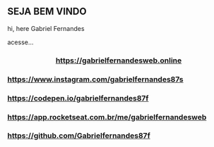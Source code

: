 ## SEJA BEM VINDO

hi, here Gabriel Fernandes

acesse...

<h3 align="center">
<a href="https://gabrielfernandesweb.online">https://gabrielfernandesweb.online</a><br>
</h3>

<h3>
<a href="https://www.instagram.com/gabrielfernandes87s">https://www.instagram.com/gabrielfernandes87s</a><br>
</p>

<h3>
<a href="https://codepen.io/gabrielfernandes87f">https://codepen.io/gabrielfernandes87f</a><br>
</h3>

<h3>
<a href="https://app.rocketseat.com.br/me/gabrielfernandesweb">https://app.rocketseat.com.br/me/gabrielfernandesweb</a><br>
</h3>
  
<h3>  
<a href="https://github.com/Gabrielfernandes87f">https://github.com/Gabrielfernandes87f</a><br>
</h3><br>



